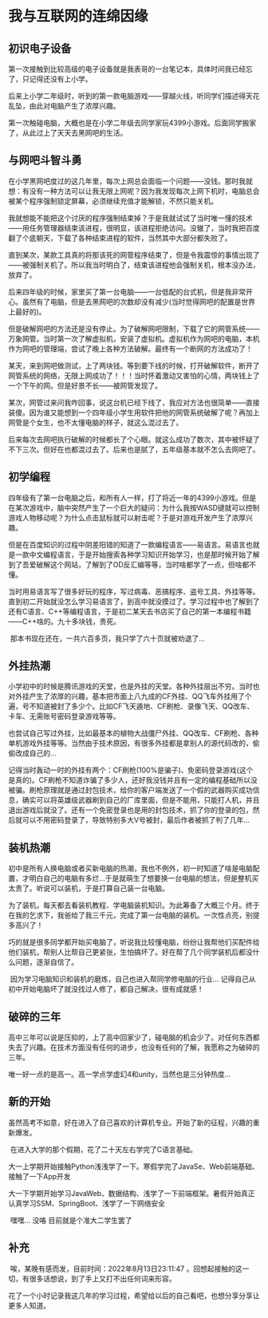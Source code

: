# 我与互联网的连绵因缘

## 初识电子设备

​	第一次接触到比较高级的电子设备就是我表哥的一台笔记本，具体时间我已经忘了，只记得还没有上小学。	

​	后来上小学二年级时，听到的第一款电脑游戏——穿越火线，听同学们描述得天花乱坠，由此对电脑产生了浓厚兴趣。

​	第一次触碰电脑，大概也是在小学二年级去同学家玩4399小游戏。后面同学搬家了，从此过上了天天去黑网吧的生活。

## 与网吧斗智斗勇

​	在小学黑网吧度过的这几年里，每次上网总会面临一个问题——没钱。那时我就想：有没有一种方法可以让我无限上网呢？因为我发现每次上网下机时，电脑总会被某个程序强制锁定屏幕，必须继续充值才能解锁，不然只能关机。

​	我就想能不能把这个讨厌的程序强制结束掉？于是我就试试了当时唯一懂的技术——用任务管理器结束该进程，很明显，该进程拒绝访问。没辙了，当时我把百度翻了个底朝天，下载了各种结束进程的软件，当然其中大部分都失败了。

​	直到某次，某款工具真的将那该死的网管程序结束了，但是令我震惊的事情出现了——被强制关机了。所以我当时明白了，结束该进程他会强制关机，根本没办法，放弃了。

​	后来四年级的时候，家里买了第一台电脑——一台低配的台式机，但是我非常开心。虽然有了电脑，但是去黑网吧的次数却没有减少(当时觉得网吧的配置是世界上最好的)。

​	但是破解网吧的方法还是没有停止。为了破解网吧限制，下载了它的网管系统——万象网管。当时第一次了解虚拟机，安装了虚拟机。虚拟机作为网吧的电脑，本机作为网吧的管理端，尝试了晚上各种方法破解。最终有一个断网的方法成功了！

​	某天，来到网吧做测试，上了两块钱。等到要下线的时候，打开破解软件，断开了网管系统的网络，无限上网成功了！！！当时怀着激动又害怕的心情，两块钱上了一个下午的网。但是好景不长——被网管发现了。

​	某次，网管过来问我咋回事，说这台机已经下线了，我应对方法也很简单——直接装傻。因为谁又能想到一个四年级小学生用软件把他的网管系统破解了呢？再加上网管是个女生，也不太懂电脑的样子，就这么混过去了。

​	后来每次去网吧执行破解的时候都长了个心眼。就这么成功了数次，其中被怀疑了不下三次。但好在也都混过去了。后来也是腻了，五年级基本就不怎么去网吧了。

## 初学编程

​	四年级有了第一台电脑之后，和所有人一样，打了将近一年的4399小游戏。但是在某次游戏中，脑中突然产生了一个巨大的疑问：为什么我按WASD键就可以控制游戏人物移动呢？为什么点击鼠标就可以射击呢？于是对游戏开发产生了浓厚兴趣。

​	但是在百度知识的过程中阴差阳错的知道了一款编程语言——易语言。易语言也就是一款中文编程语言，于是开始搜索各种学习知识开始学习，也是那时候开始了解到了吾爱破解这个网站，了解到了OD反汇编等等，当时啥都学了一点，但啥都不懂。

​	当时用易语言写了很多好玩的程序，写过病毒、恶搞程序、盗号工具、外挂等等。直到初二开始就没怎么学习易语言了，到高中就没摸过了。学习过程中也了解到了还有C语言、C++等编程语言，于是初二某天去书店买了自己的第一本编程书籍——C++啥的。九十多块钱，贵死。

​	那本书现在还在，一共六百多页，我只学了六十页就被劝退了...

## 外挂热潮

​	小学初中的时候是腾讯游戏的天堂，也是外挂的天堂。各种外挂层出不穷。当时也对外挂产生了浓厚的兴趣，基本把市面上八九成的CF外挂、QQ飞车外挂用了个遍，号不知道被封了多少个。比如CF飞天遁地、CF刷枪、录像飞天、QQ改车、卡车、无需账号密码登录游戏等等。

​	也尝试自己写过外挂，比如最基本的植物大战僵尸外挂、QQ改车、CF刷枪、各种单机游戏外挂等等。当然由于技术原因，有很多外挂都是拿别人的源代码改的，偷偷改成自己的...

​	记得当时轰动一时的外挂有两个：CF刷枪(100%是骗子)、免密码登录游戏(这个是真的)。CF刷枪不知道诈骗了多少人，还好我没钱并且有一定的编程基础所以没被骗。刷枪原理就是通过封包技术，给你的客户端发送了一个假的武器购买成功信息，确实可以将英雄级武器刷到自己的厂库里面，但是不能用，只能打人机，并且退出游戏后就没了。还有一个免密登录也是用的封包技术，抓了你的登录的包，然后就可以不用密码登录了，导致特别多大V号被封，最后作者被抓了判了几年...

## 装机热潮

​	初中是所有人换电脑或者买新电脑的热潮，我也不例外，初一时知道了啥是电脑配置，才明白自己的电脑有多烂...于是就萌生了想要换一台电脑的想法，但是整机买太贵了。听说可以装机，于是打算自己装一台电脑。

​	为了装机，每天都去看装机教程、学电脑装机知识。为此筹备了大概三个月。终于在我的乞求下，我爸给了我三千元，完成了第一台电脑的装机。一次性点亮，别提多高兴了！

​	巧的就是很多同学都开始买电脑了，听说我比较懂电脑，纷纷让我帮他们买配件给他们装机，帮别人比帮自己更紧张，生怕搞坏了。好在帮了几个同学装机后都没什么问题，逐渐自信了。

​	因为学习电脑知识和装机的磨炼，自己也进入帮同学修电脑的行业... 记得自己从初中开始电脑坏了就没找过人修了，都自己解决，很有成就感！

## 破碎的三年

​	高中三年可以说是压抑的，上了高中回家少了，碰电脑的机会少了。对任何东西都失去了兴趣。在技术方面没有任何的进步，也没有任何的了解，我愿称之为破碎的三年。

​	唯一好一点的是高一。高一学点学虚幻4和unity，当然也是三分钟热度...

## 新的开始

​	虽然高考不如意，好在进入了自己喜欢的计算机专业。开始了新的征程，兴趣的重新爆发。

​	在进入大学的那个假期，花了二十天左右学完了C语言基础。

​	大一上学期开始接触Python浅浅学了一下。寒假学完了JavaSe、Web前端基础、接触了一下App开发

​    大一下学期开始学习JavaWeb、数据结构、浅学了一下前端框架。暑假开始真正认真学习SSM、SpringBoot、浅学了一下网络安全

​	嘿嘿... 没咯 目前就是个准大二学生罢了

## 补充

​	唉，某晚有感而发，目前时间：2022年8月13日23:11:47 。回想起接触的这一切，有很多话想说，到了手上又打不出任何词来形容。

花了一个小时记录我这几年的学习过程，希望给以后的自己看吧，也想分享分享让更多人知道。





